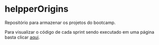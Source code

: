 # helpperOrigins
Repositório para armazenar os projetos do bootcamp.

Para visualizar o código de cada sprint sendo executado em uma página basta clicar [aqui](https://gabrielpradoc.github.io/helpperOrigins/).